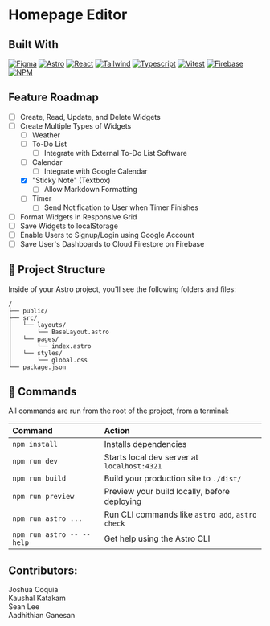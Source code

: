 # Homepage Editor

## Built With

[![Figma][Figma]][Figma-url]
[![Astro][Astro]][Astro-url]
[![React][React.js]][React-url]
[![Tailwind][Tailwindcss]][Tailwind-url]
[![Typescript][Typescript]][Typescript-url]
[![Vitest][Vitest]][Vitest-url]
[![Firebase][Firebase]][Firebase-url]
[![NPM][NPM]][NPM-url]

## Feature Roadmap

- [ ] Create, Read, Update, and Delete Widgets
- [ ] Create Multiple Types of Widgets
  - [ ] Weather
  - [ ] To-Do List
    - [ ] Integrate with External To-Do List Software
  - [ ] Calendar
    - [ ] Integrate with Google Calendar
  - [x] "Sticky Note" (Textbox)
    - [ ] Allow Markdown Formatting
  - [ ] Timer
    - [ ] Send Notification to User when Timer Finishes
- [ ] Format Widgets in Responsive Grid
- [ ] Save Widgets to localStorage
- [ ] Enable Users to Signup/Login using Google Account
- [ ] Save User's Dashboards to Cloud Firestore on Firebase

## 🚀 Project Structure

Inside of your Astro project, you'll see the following folders and files:

```text
/
├── public/
├── src/
│   └── layouts/
│       └── BaseLayout.astro
│   └── pages/
│       └── index.astro
│   └── styles/
│       └── global.css
└── package.json
```

## 🧞 Commands

All commands are run from the root of the project, from a terminal:

| Command                   | Action                                           |
| :------------------------ | :----------------------------------------------- |
| `npm install`             | Installs dependencies                            |
| `npm run dev`             | Starts local dev server at `localhost:4321`      |
| `npm run build`           | Build your production site to `./dist/`          |
| `npm run preview`         | Preview your build locally, before deploying     |
| `npm run astro ...`       | Run CLI commands like `astro add`, `astro check` |
| `npm run astro -- --help` | Get help using the Astro CLI                     |

## Contributors:

Joshua Coquia  
Kaushal Katakam  
Sean Lee  
Aadhithian Ganesan  

[Astro]: https://img.shields.io/badge/Astro-0C1222?style=for-the-badge&logo=astro&logoColor=FDFDFE
[Astro-url]: https://astro.build/
[Figma]: https://img.shields.io/badge/Figma-F24E1E?style=for-the-badge&logo=figma&logoColor=white
[Figma-url]: https://figma.com
[Firebase]: https://img.shields.io/badge/firebase-%23039BE5.svg?style=for-the-badge&logo=firebase
[Firebase-url]: https://firebase.google.com/
[NPM]: https://img.shields.io/badge/NPM-%23CB3837.svg?style=for-the-badge&logo=npm&logoColor=white
[NPM-url]: www.npmjs.com
[React.js]: https://img.shields.io/badge/React-20232A?style=for-the-badge&logo=react&logoColor=61DAFB
[React-url]: https://reactjs.org/
[Tailwindcss]: https://img.shields.io/badge/Tailwind_CSS-38B2AC?style=for-the-badge&logo=tailwind-css&logoColor=white
[Tailwind-url]: https://tailwindcss.com/
[Typescript]: https://img.shields.io/badge/typescript-%23007ACC.svg?style=for-the-badge&logo=typescript&logoColor=white
[Typescript-url]: https://typescriptlang.org
[Vitest]: https://img.shields.io/badge/Vitest-%236E9F18?style=for-the-badge&logo=Vitest&logoColor=%23fcd703
[Vitest-url]: https://vitest.dev/
